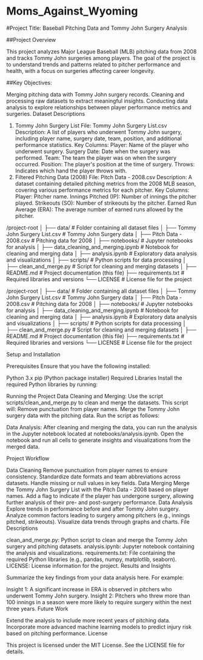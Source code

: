 # Moms_Against_Wyoming
#Project Title: Baseball Pitching Data and Tommy John Surgery Analysis

##Project Overview

This project analyzes Major League Baseball (MLB) pitching data from 2008 and tracks Tommy John surgeries among players. The goal of the project is to understand trends and patterns related to pitcher performance and health, with a focus on surgeries affecting career longevity.

##Key Objectives:

Merging pitching data with Tommy John surgery records.
Cleaning and processing raw datasets to extract meaningful insights.
Conducting data analysis to explore relationships between player performance metrics and surgeries.
Dataset Descriptions

1. Tommy John Surgery List
File: Tommy John Surgery List.csv
Description: A list of players who underwent Tommy John surgery, including player name, surgery date, team, position, and additional performance statistics.
Key Columns:
Player: Name of the player who underwent surgery.
Surgery Date: Date when the surgery was performed.
Team: The team the player was on when the surgery occurred.
Position: The player's position at the time of surgery.
Throws: Indicates which hand the player throws with.
2. Filtered Pitching Data (2008)
File: Pitch Data - 2008.csv
Description: A dataset containing detailed pitching metrics from the 2008 MLB season, covering various performance metrics for each pitcher.
Key Columns:
Player: Pitcher name.
Innings Pitched (IP): Number of innings the pitcher played.
Strikeouts (SO): Number of strikeouts by the pitcher.
Earned Run Average (ERA): The average number of earned runs allowed by the pitcher.

/project-root
│
├── data/                                # Folder containing all dataset files
│   ├── Tommy John Surgery List.csv       # Tommy John Surgery data
│   ├── Pitch Data - 2008.csv             # Pitching data for 2008
│
├── notebooks/                           # Jupyter notebooks for analysis
│   ├── data_cleaning_and_merging.ipynb   # Notebook for cleaning and merging data
│   ├── analysis.ipynb                    # Exploratory data analysis and visualizations
│
├── scripts/                             # Python scripts for data processing
│   ├── clean_and_merge.py                # Script for cleaning and merging datasets
│
├── README.md                            # Project documentation (this file)
├── requirements.txt                     # Required libraries and versions
└── LICENSE                              # License file for the project

/project-root
│
├── data/                                # Folder containing all dataset files
│   ├── Tommy John Surgery List.csv       # Tommy John Surgery data
│   ├── Pitch Data - 2008.csv             # Pitching data for 2008
│
├── notebooks/                           # Jupyter notebooks for analysis
│   ├── data_cleaning_and_merging.ipynb   # Notebook for cleaning and merging data
│   ├── analysis.ipynb                    # Exploratory data analysis and visualizations
│
├── scripts/                             # Python scripts for data processing
│   ├── clean_and_merge.py                # Script for cleaning and merging datasets
│
├── README.md                            # Project documentation (this file)
├── requirements.txt                     # Required libraries and versions
└── LICENSE                              # License file for the project

Setup and Installation

Prerequisites
Ensure that you have the following installed:

Python 3.x
pip (Python package installer)
Required Libraries
Install the required Python libraries by running:

Running the Project
Data Cleaning and Merging:
Use the script scripts/clean_and_merge.py to clean and merge the datasets. This script will:
Remove punctuation from player names.
Merge the Tommy John surgery data with the pitching data.
Run the script as follows:

Data Analysis:
After cleaning and merging the data, you can run the analysis in the Jupyter notebook located at notebooks/analysis.ipynb.
Open the notebook and run all cells to generate insights and visualizations from the merged data.

Project Workflow

Data Cleaning
Remove punctuation from player names to ensure consistency.
Standardize date formats and team abbreviations across datasets.
Handle missing or null values in key fields.
Data Merging
Merge the Tommy John Surgery List with the Pitch Data - 2008 based on player names.
Add a flag to indicate if the player has undergone surgery, allowing further analysis of their pre- and post-surgery performance.
Data Analysis
Explore trends in performance before and after Tommy John surgery.
Analyze common factors leading to surgery among pitchers (e.g., innings pitched, strikeouts).
Visualize data trends through graphs and charts.
File Descriptions

clean_and_merge.py: Python script to clean and merge the Tommy John surgery and pitching datasets.
analysis.ipynb: Jupyter notebook containing the analysis and visualizations.
requirements.txt: File containing the required Python libraries (e.g., pandas, numpy, matplotlib, seaborn).
LICENSE: License information for the project.
Results and Insights

Summarize the key findings from your data analysis here. For example:

Insight 1: A significant increase in ERA is observed in pitchers who underwent Tommy John surgery.
Insight 2: Pitchers who threw more than 100 innings in a season were more likely to require surgery within the next three years.
Future Work

Extend the analysis to include more recent years of pitching data.
Incorporate more advanced machine learning models to predict injury risk based on pitching performance.
License

This project is licensed under the MIT License. See the LICENSE file for details.